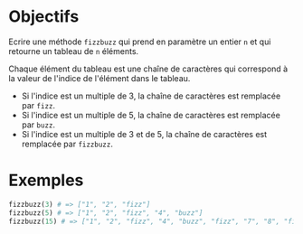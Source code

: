 # Objectifs

Ecrire une méthode `fizzbuzz` qui prend en paramètre un entier `n` et qui retourne un tableau de `n` éléments.

Chaque élément du tableau est une chaîne de caractères qui correspond à la valeur de l'indice de l'élément dans le tableau.

- Si l'indice est un multiple de 3, la chaîne de caractères est remplacée par `fizz`.
- Si l'indice est un multiple de 5, la chaîne de caractères est remplacée par `buzz`.
- Si l'indice est un multiple de 3 et de 5, la chaîne de caractères est remplacée par `fizzbuzz`.

# Exemples

```ruby
fizzbuzz(3) # => ["1", "2", "fizz"]
fizzbuzz(5) # => ["1", "2", "fizz", "4", "buzz"]
fizzbuzz(15) # => ["1", "2", "fizz", "4", "buzz", "fizz", "7", "8", "fizz", "buzz", "11", "fizz", "13", "14", "fizzbuzz"]
```
